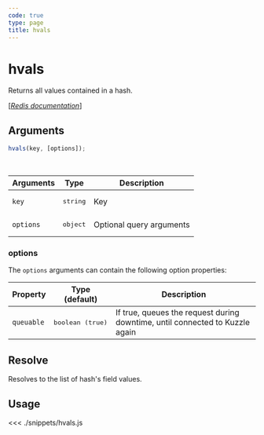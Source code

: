 ```yaml
---
code: true
type: page
title: hvals
---
```


# hvals

Returns all values contained in a hash.

[[_Redis documentation_]](https://redis.io/commands/hvals)

## Arguments

```js
hvals(key, [options]);
```

<br/>

| Arguments | Type              | Description              |
| --------- | ----------------- | ------------------------ |
| `key`     | <pre>string</pre> | Key                      |
| `options` | <pre>object</pre> | Optional query arguments |

### options

The `options` arguments can contain the following option properties:

| Property   | Type (default)            | Description                                                                  |
| ---------- | ------------------------- | ---------------------------------------------------------------------------- |
| `queuable` | <pre>boolean (true)</pre> | If true, queues the request during downtime, until connected to Kuzzle again |

## Resolve

Resolves to the list of hash's field values.

## Usage

<<< ./snippets/hvals.js
